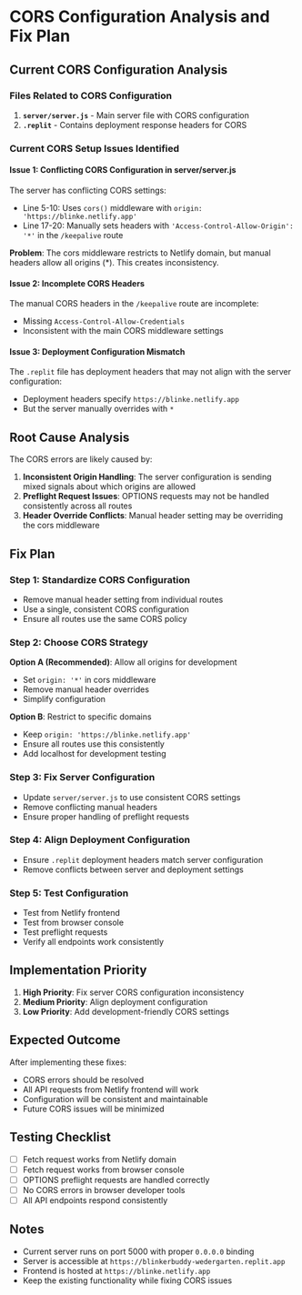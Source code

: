 
# CORS Configuration Analysis and Fix Plan

## Current CORS Configuration Analysis

### Files Related to CORS Configuration

1. **`server/server.js`** - Main server file with CORS configuration
2. **`.replit`** - Contains deployment response headers for CORS

### Current CORS Setup Issues Identified

#### Issue 1: Conflicting CORS Configuration in server/server.js
The server has conflicting CORS settings:
- Line 5-10: Uses `cors()` middleware with `origin: 'https://blinke.netlify.app'`
- Line 17-20: Manually sets headers with `'Access-Control-Allow-Origin': '*'` in the `/keepalive` route

**Problem**: The cors middleware restricts to Netlify domain, but manual headers allow all origins (*). This creates inconsistency.

#### Issue 2: Incomplete CORS Headers
The manual CORS headers in the `/keepalive` route are incomplete:
- Missing `Access-Control-Allow-Credentials` 
- Inconsistent with the main CORS middleware settings

#### Issue 3: Deployment Configuration Mismatch
The `.replit` file has deployment headers that may not align with the server configuration:
- Deployment headers specify `https://blinke.netlify.app`
- But the server manually overrides with `*`

## Root Cause Analysis

The CORS errors are likely caused by:

1. **Inconsistent Origin Handling**: The server configuration is sending mixed signals about which origins are allowed
2. **Preflight Request Issues**: OPTIONS requests may not be handled consistently across all routes
3. **Header Override Conflicts**: Manual header setting may be overriding the cors middleware

## Fix Plan

### Step 1: Standardize CORS Configuration
- Remove manual header setting from individual routes
- Use a single, consistent CORS configuration
- Ensure all routes use the same CORS policy

### Step 2: Choose CORS Strategy
**Option A (Recommended)**: Allow all origins for development
- Set `origin: '*'` in cors middleware
- Remove manual header overrides
- Simplify configuration

**Option B**: Restrict to specific domains
- Keep `origin: 'https://blinke.netlify.app'`
- Ensure all routes use this consistently
- Add localhost for development testing

### Step 3: Fix Server Configuration
- Update `server/server.js` to use consistent CORS settings
- Remove conflicting manual headers
- Ensure proper handling of preflight requests

### Step 4: Align Deployment Configuration
- Ensure `.replit` deployment headers match server configuration
- Remove conflicts between server and deployment settings

### Step 5: Test Configuration
- Test from Netlify frontend
- Test from browser console
- Test preflight requests
- Verify all endpoints work consistently

## Implementation Priority

1. **High Priority**: Fix server CORS configuration inconsistency
2. **Medium Priority**: Align deployment configuration
3. **Low Priority**: Add development-friendly CORS settings

## Expected Outcome

After implementing these fixes:
- CORS errors should be resolved
- All API requests from Netlify frontend will work
- Configuration will be consistent and maintainable
- Future CORS issues will be minimized

## Testing Checklist

- [ ] Fetch request works from Netlify domain
- [ ] Fetch request works from browser console
- [ ] OPTIONS preflight requests are handled correctly
- [ ] No CORS errors in browser developer tools
- [ ] All API endpoints respond consistently

## Notes

- Current server runs on port 5000 with proper `0.0.0.0` binding
- Server is accessible at `https://blinkerbuddy-wedergarten.replit.app`
- Frontend is hosted at `https://blinke.netlify.app`
- Keep the existing functionality while fixing CORS issues
